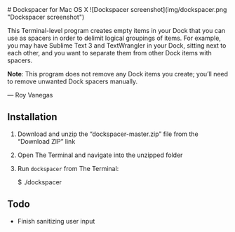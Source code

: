 <meta charset="utf-8">
# Dockspacer for Mac OS X
![Dockspacer screenshot](img/dockspacer.png "Dockspacer screenshot")

This Terminal-level program creates empty items in your Dock that you can use as spacers in order to delimit logical groupings of items. For example, you may have Sublime Text 3 and TextWrangler in your Dock, sitting next to each other, and you want to separate them from other Dock items with spacers.

**Note**: This program does not remove any Dock items you create; you’ll need to remove unwanted Dock spacers manually.

— Roy Vanegas

## Installation
1. Download and unzip the “dockspacer-master.zip” file from the “Download ZIP” link
2. Open The Terminal and navigate into the unzipped folder
3. Run `dockspacer` from The Terminal:

    $ ./dockspacer

## Todo
- Finish sanitizing user input
